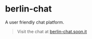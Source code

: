 # berlin-chat

A user friendly chat platform.

> Visit the chat at [berlin-chat.soon.it](https://berlin-chat.soon.it/)
